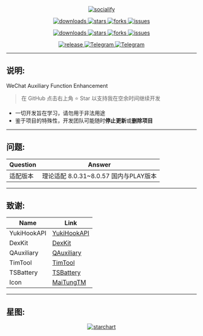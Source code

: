 <p align="center">
    <a href="https://github.com/HdShare/WAuxiliary_Public">
        <img src="https://socialify.git.ci/HdShare/WAuxiliary_Public/image?description=1&font=Rokkitt&language=1&name=1&owner=1&theme=Auto" alt="socialify"/>
    </a>
</p>

<p align="center">
    <a href="https://github.com/HdShare/WAuxiliary_Public/releases">
        <img src="https://img.shields.io/github/downloads/HdShare/WAuxiliary_Public/total?style=flat-square&label=GithubRepo&labelColor=1b1f23&color=eeeeee" alt="downloads">
    </a>
    <a href="https://github.com/HdShare/WAuxiliary_Public/stargazers">
        <img src="https://img.shields.io/github/stars/HdShare/WAuxiliary_Public?style=flat-square&label=Stars&labelColor=1b1f23&color=dfb317" alt="stars">
    </a>
    <a href="https://github.com/HdShare/WAuxiliary_Public/network/members">
        <img src="https://img.shields.io/github/forks/HdShare/WAuxiliary_Public?style=flat-square&label=Forks&labelColor=1b1f23&color=97ca00" alt="forks">
    </a>
    <a href="https://github.com/HdShare/WAuxiliary_Public/issues">
        <img src="https://img.shields.io/github/issues/HdShare/WAuxiliary_Public?style=flat-square&label=Issues&labelColor=1b1f23&color=007ec6" alt="issues">
    </a>
</p>

<p align="center">
    <a href="https://github.com/Xposed-Modules-Repo/me.hd.wauxv/releases">
        <img src="https://img.shields.io/github/downloads/Xposed-Modules-Repo/me.hd.wauxv/total?style=flat-square&label=LSPosedRepo&labelColor=f48fb1&color=eeeeee" alt="downloads">
    </a>
    <a href="https://github.com/Xposed-Modules-Repo/me.hd.wauxv/stargazers">
        <img src="https://img.shields.io/github/stars/Xposed-Modules-Repo/me.hd.wauxv?style=flat-square&label=Stars&labelColor=f48fb1&color=dfb317" alt="stars">
    </a>
    <a href="https://github.com/Xposed-Modules-Repo/me.hd.wauxv/network/members">
        <img src="https://img.shields.io/github/forks/Xposed-Modules-Repo/me.hd.wauxv?style=flat-square&label=Forks&labelColor=f48fb1&color=97ca00" alt="forks">
    </a>
    <a href="https://github.com/Xposed-Modules-Repo/me.hd.wauxv/issues">
        <img src="https://img.shields.io/github/issues/Xposed-Modules-Repo/me.hd.wauxv?style=flat-square&label=Issues&labelColor=f48fb1&color=007ec6" alt="issues">
    </a>
</p>

<p align="center">
    <a href="https://github.com/HdShare/WAuxiliary_Public/releases/latest">
        <img src="https://img.shields.io/github/v/release/HdShare/WAuxiliary_Public?style=flat-square&label=Release&labelColor=28c445&color=c8c8c8" alt="release">
    </a>
    <a href="https://t.me/Hd_WAuxiliary_CI">
        <img src="https://img.shields.io/static/v1?style=flat-square&label=Telegram&labelColor=01bfaf&message=Channel&color=099fdf" alt="Telegram">
    </a>
    <a href="https://t.me/Hd_WAuxiliary">
        <img src="https://img.shields.io/static/v1?style=flat-square&label=Telegram&labelColor=01bfaf&message=Group&color=099fdf" alt="Telegram">
    </a>
</p>

---

## 说明:

WeChat Auxiliary Function Enhancement
> 在 GitHub 点击右上角 ⭐ Star 以支持我在空余时间继续开发
- 一切开发旨在学习，请勿用于非法用途
- 鉴于项目的特殊性，开发团队可能随时**停止更新**或**删除项目**

---

## 问题:

| Question | Answer                                |
| -------- | ------------------------------------- |
| 适配版本 | 理论适配 8.0.31~8.0.57 国内与PLAY版本 |

---

## 致谢:

| Name        | Link                                                      |
| ----------- | --------------------------------------------------------- |
| YukiHookAPI | [YukiHookAPI](https://github.com/HighCapable/YukiHookAPI) |
| DexKit      | [DexKit](https://github.com/LuckyPray/DexKit)             |
| QAuxiliary  | [QAuxiliary](https://github.com/cinit/QAuxiliary)         |
| TimTool     | [TimTool](https://github.com/suzhelan/TimTool)            |
| TSBattery   | [TSBattery](https://github.com/fankes/TSBattery)          |
| Icon        | [MaiTungTM](https://github.com/Lagrio)                    |

---

## 星图:

<p align="center">
    <a href="https://github.com/HdShare/WAuxiliary_Public">
        <img src="https://starchart.cc/HdShare/WAuxiliary_Public.svg?background=%23FFFFFF&axis=%23333333&line=%2328c445" alt="starchart">
    </a>
</p>
